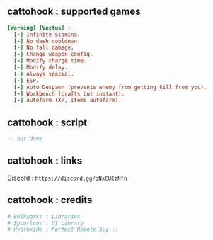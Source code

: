 ## cattohook : supported games
```ini
[Working] [Vectus] :
  [-] Infinite Stamina.
  [-] No dash cooldown.
  [-] No fall damage.
  [-] Change weapon config.
  [-] Modify charge time.
  [-] Modify delay.
  [-] Always special.
  [-] ESP.
  [-] Auto Despawn (prevents enemy from getting kill from you).
  [-] Workbench (crafts but instant).
  [-] Autofarm (XP, items autofarm).
```
## cattohook : script
```lua
-- not done
```
## cattohook : links
Discord : `https://discord.gg/qNxCUCzNfn`
## cattohook : credits
```ini
# Belkworks : Libraries
# Spoorloos : UI Library
# Hydroxide : Perfect Remote Spy :)
